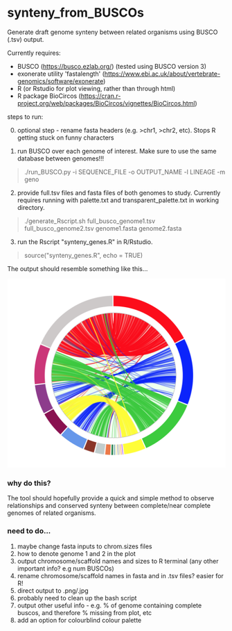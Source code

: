 # synteny_from_BUSCOs
Generate draft genome synteny between related organisms using BUSCO (.tsv) output.

Currently requires:
- BUSCO (https://busco.ezlab.org/) (tested using BUSCO version 3)
- exonerate utility 'fastalength' (https://www.ebi.ac.uk/about/vertebrate-genomics/software/exonerate)
- R (or Rstudio for plot viewing, rather than through html) 
- R package BioCircos (https://cran.r-project.org/web/packages/BioCircos/vignettes/BioCircos.html)

steps to run:

0. optional step - rename fasta headers (e.g. >chr1, >chr2, etc). Stops R getting stuck on funny characters

1. run BUSCO over each genome of interest. Make sure to use the same database between genomes!!!

> ./run_BUSCO.py -i SEQUENCE_FILE -o OUTPUT_NAME -l LINEAGE -m geno 

2. provide full.tsv files and fasta files of both genomes to study. Currently requires running with palette.txt and transparent_palette.txt in working directory.

> ./generate_Rscript.sh full_busco_genome1.tsv full_busco_genome2.tsv genome1.fasta genome2.fasta

3. run the Rscript "synteny_genes.R" in R/Rstudio.

> source("synteny_genes.R", echo = TRUE)


The output should resemble something like this...

![Image of canu_scaf](https://github.com/hlmwhite/synteny_from_BUSCOs/blob/master/synteny_from_busco.out.png)

### why do this?

The tool should hopefully provide a quick and simple method to observe relationships and conserved synteny between complete/near complete genomes of related organisms. 

### need to do...

1. maybe change fasta inputs to chrom.sizes files
2. how to denote genome 1 and 2 in the plot
3. output chromosome/scaffold names and sizes to R terminal (any other important info? e.g  num BUSCOs)
4. rename chromosome/scaffold names in fasta and in .tsv files? easier for R!
5. direct output to .png/.jpg
6. probably need to clean up the bash script 
7. output other useful info - e.g. % of genome containing complete buscos, and therefore % missing from plot, etc
8. add an option for colourblind colour palette


